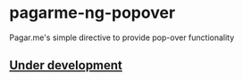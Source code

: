 # pagarme-ng-popover
Pagar.me's simple directive to provide pop-over functionality

## [Under development](https://github.com/pagarme/pagarme-ng-popover/labels/development)
